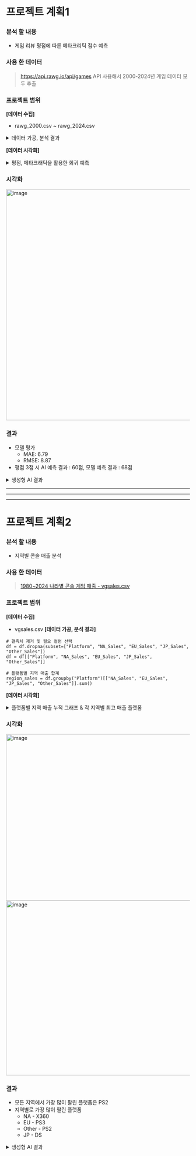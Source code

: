# 프로젝트 계획1
### 분석 할 내용
* 게임 리뷰 평점에 따른 메타크리틱 점수 예측
  
### 사용 한 데이터
> https://api.rawg.io/api/games API 사용해서 2000-2024년 게임 데이터 모두 추출

### 프로젝트 범위
**[데이터 수집]**
  - rawg_2000.csv ~ rawg_2024.csv
<details>
  <summary>데이터 가공, 분석 결과</summary>
  
```
df = pd.read_csv(input_path, low_memory=False)

# 필요한 컬럼만 남기기
keep_cols = ["name", "year", "rating", "metacritic"]
df = df[[col for col in keep_cols if col in df.columns]].copy()

# 타깃 결측 제거 (Metacritic 점수가 없는 게임은 제거)
df = df.dropna(subset=["metacritic", "rating"])

# 점수 범위 이상치 제거
df = df[(df["rating"] > 0) & (df["rating"] <= 5)]
df = df[(df["metacritic"] > 20) & (df["metacritic"] <= 100)]

# 저장
output_path = os.path.join(output_folder, "rawg_user_vs_meta.csv")
df.to_csv(output_path, index=False, encoding="utf-8-sig")
```
  
</details>

**[데이터 시각화]**
  
<details>
  <summary>평점, 메타크래틱을 활용한 회귀 예측</summary>

```
# 학습
X_train, X_test, y_train, y_test = train_test_split(X, y, test_size=0.2, random_state=42)
model = LinearRegression()
model.fit(X_train, y_train)

# 예측, 성능 평가
y_pred = model.predict(X_test)

mae = mean_absolute_error(y_test, y_pred)
rmse = np.sqrt(mean_squared_error(y_test, y_pred))

print(f"MAE: {mae:.2f}")
print(f"RMSE: {rmse:.2f}")
print(f"\n회귀식: Metacritic = {model.coef_[0]:.2f} * Rating + {model.intercept_:.2f}")

font_path = "C:/Windows/Fonts/malgun.ttf"
font_name = font_manager.FontProperties(fname=font_path).get_name()
matplotlib.rcParams['font.family'] = font_name
matplotlib.rcParams['axes.unicode_minus'] = False

# 시각화
plt.figure(figsize=(8, 6))
plt.scatter(X_test, y_test, alpha=0.5, label="실제 값")
plt.plot(X_test, y_pred, color="red", label="예측 회귀선")
plt.xlabel("유저 평점 (rating)")
plt.ylabel("Metacritic 점수")
plt.title(f"유저 평점 → Metacritic 점수 예측")
plt.legend()
```
  
</details>

### 시각화
<img width="795" height="631" alt="image" src="https://github.com/user-attachments/assets/e962bec7-d627-420a-ad3b-c8895dd78012" />



### 결과
- 모델 평가
  - MAE: 6.79
  - RMSE: 8.87
- 평점 3점 시 AI 예측 결과 : 60점, 모델 예측 결과 : 68점

<details>
  <summary>생성형 AI 결과</summary>
  <img width="769" height="253" alt="image" src="https://github.com/user-attachments/assets/2fb37677-1d06-48ec-b917-545df99be778" />
</details>

---
---
---

# 프로젝트 계획2
### 분석 할 내용
* 지역별 콘솔 매출 분석
  
### 사용 한 데이터
> [1980~2024 나라별 콘솔 게임 매출 - vgsales.csv](https://www.kaggle.com/datasets/asaniczka/video-game-sales-2024/data)

### 프로젝트 범위
**[데이터 수집]**
- vgsales.csv
**[데이터 가공, 분석 결과]**
```
# 결측치 제거 및 필요 컬럼 선택
df = df.dropna(subset=["Platform", "NA_Sales", "EU_Sales", "JP_Sales", "Other_Sales"])
df = df[["Platform", "NA_Sales", "EU_Sales", "JP_Sales", "Other_Sales"]]

# 플랫폼별 지역 매출 합계
region_sales = df.groupby("Platform")[["NA_Sales", "EU_Sales", "JP_Sales", "Other_Sales"]].sum()
```
**[데이터 시각화]**
<details>
  <summary>플랫폼별 지역 매출 누적 그래프 & 각 지역별 최고 매출 플랫폼</summary>
  
```
region_sales.plot(
    kind="bar",
    stacked=True,
    color=["#3498db", "#e74c3c", "#9b59b6", "#2ecc71"],
    width=0.8,
)

plt.title("Platform-wise Total Sales by Region", fontsize=14)
plt.xlabel("Platform")
plt.ylabel("Total Videogame Sales (in millions)")
plt.legend(["NA", "EU", "JP", "Other"], title="Region")
plt.tight_layout()
plt.grid(True, axis="y", linestyle="--", alpha=0.7)
plt.show()

# 각 지역별 최고 매출 플랫폼
best_platforms = {}
for region in ["NA_Sales", "EU_Sales", "JP_Sales", "Other_Sales"]:
    best = region_sales[region].idxmax()
    value = region_sales[region].max()
    best_platforms[region.replace("_Sales", "")] = (best, value)

best_df = pd.DataFrame(best_platforms).T
best_df.columns = ["Platform", "Total_Sales"]
best_df = best_df.sort_values("Total_Sales", ascending=False)

plt.figure(figsize=(8, 5))
sns.barplot(
    data=best_df,
    x=best_df.index,
    y="Total_Sales",
    hue="Platform",
    dodge=False,
    palette="tab10"
)

plt.title("Region-wise Best-Selling Platform", fontsize=14)
plt.xlabel("Region")
plt.ylabel("Total Sales (in millions)")
plt.legend(title="Platform", loc="upper right")
plt.tight_layout()
plt.show()
```
  
</details>

### 시각화
<img width="624" height="455" alt="image" src="https://github.com/user-attachments/assets/e3f53a4d-687f-4e95-b2e4-6e2012e2b994" />
<img width="784" height="477" alt="image" src="https://github.com/user-attachments/assets/b162abaa-2134-4c00-8d8f-298df90a2fac" />

### 결과
- 모든 지역에서 가장 많이 팔린 플랫폼은 PS2
- 지역별로 가장 많이 팔린 플랫폼
  - NA - X360
  - EU - PS3
  - Other - PS2
  - JP - DS


  

<details>
  <summary>생성형 AI 결과</summary>
  <img width="585" height="818" alt="Image" src="https://github.com/user-attachments/assets/0f8fcf46-dda1-4969-ac36-c6134ac08997" />
</details>
